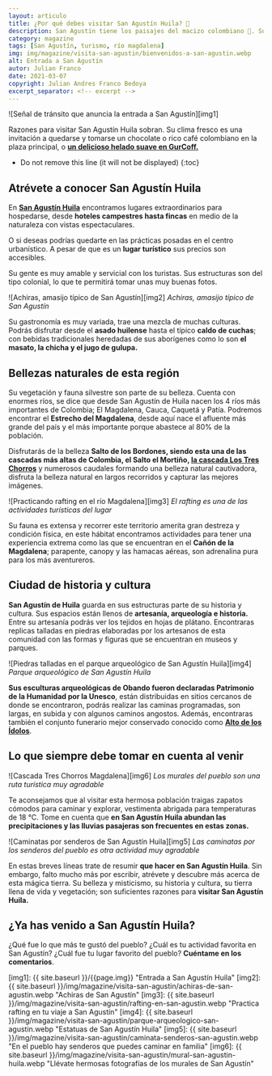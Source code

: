 ```yaml
---
layout: articulo
title: ¿Por qué debes visitar San Agustín Huila? 🌄
description: San Agustín tiene los paisajes del macizo colombiano 🌄. Sus estructuras coloniales. Un exquisito café en la plaza. Conoce más de nuestro pueblo
category: magazine
tags: [San Agustín, turismo, río magdalena]
img: img/magazine/visita-san-agustin/bienvenidos-a-san-agustin.webp
alt: Entrada a San Agustín
autor: Julian Franco
date: 2021-03-07
copyright: Julian Andres Franco Bedoya
excerpt_separator: <!-- excerpt -->
---
```

![Señal de tránsito que anuncia la entrada a San Agustín][img1]

Razones para visitar San Agustín Huila sobran. Su clima fresco es una invitación a quedarse y tomarse un chocolate o rico café colombiano en la plaza principal, o **[un delicioso helado suave en GurCoff.]({{site.baseurl}}/contacto)**

<!-- excerpt -->

* Do not remove this line (it will not be displayed)
{:toc}

## Atrévete a conocer San Agustín Huila

En **[San Agustín Huila](https://es.wikipedia.org/wiki/San_Agust%C3%ADn_(Huila))** encontramos lugares extraordinarios para hospedarse, desde **hoteles campestres hasta fincas** en medio de la naturaleza con vistas espectaculares.

O si deseas podrías quedarte en las prácticas posadas en el centro urbanístico. A pesar de que es un **lugar turístico** sus precios son accesibles.

Su gente es muy amable y servicial con los turistas. Sus estructuras son del tipo colonial, lo que te permitirá tomar unas muy buenas fotos.

![Achiras, amasijo típico de San Agustín][img2]
*Achiras, amasijo típico de San Agustín*

Su gastronomía es muy variada, trae una mezcla de muchas culturas. Podrás disfrutar desde el **asado huilense** hasta el típico **caldo de cuchas**; con bebidas tradicionales heredadas de sus aborígenes como lo son **el masato, la chicha y el jugo de gulupa.**

## Bellezas naturales de esta región

Su vegetación y fauna silvestre son parte de su belleza. Cuenta con enormes ríos, se dice que desde San Agustín de Huila nacen los 4 ríos más importantes de Colombia; El Magdalena, Cauca, Caquetá y Patía. Podremos encontrar el **Estrecho del Magdalena**, desde aquí nace el afluente más grande del país y el más importante porque abastece al 80% de la población.

Disfrutarás de la belleza **Salto de los Bordones, siendo esta una de las cascadas más altas de Colombia, el Salto el Mortiño, [la cascada Los Tres Chorros](https://gurcoff.com/que-hacer-en-san-agustin/cascada-los-tres-chorros-de-san-agustin/)** y numerosos caudales formando una belleza natural cautivadora, disfruta la belleza natural en largos recorridos y capturar las mejores imágenes.

![Practicando rafting en el río Magdalena][img3]
*El rafting es una de las actividades turísticas del lugar*

Su fauna es extensa y recorrer este territorio amerita gran destreza y condición física, en este hábitat encontramos actividades para tener una experiencia extrema como las que se encuentran en el **Cañón de la Magdalena**;  parapente, canopy y las hamacas aéreas, son adrenalina pura para los más aventureros.

## Ciudad de historia y cultura

**San Agustín de Huila** guarda en sus estructuras parte de su historia y cultura. Sus espacios están llenos de **artesanía, arqueología e historia.** Entre su artesanía podrás ver los tejidos en hojas de plátano. Encontraras replicas talladas en piedras elaboradas por los artesanos de esta comunidad con las formas y figuras que se encuentran en museos y parques.

![Piedras talladas en el parque arqueológico de San Agustín Huila][img4]
*Parque arqueológico de San Agustín Huila*

**Sus esculturas arqueológicas de Obando fueron declaradas Patrimonio de la Humanidad por la Unesco**, están distribuidas en sitios cercanos de donde se encontraron, podrás realizar las caminas programadas, son largas, en subida y con algunos caminos angostos. Además, encontraras también el conjunto funerario mejor conservado conocido como **[Alto de los Ídolos](https://es.wikiloc.com/rutas-senderismo/san-agustin-a-alto-de-los-idolos-8819284)**.

## Lo que siempre debe tomar en cuenta al venir

![Cascada Tres Chorros Magdalena][img6]
*Los murales del pueblo son una ruta turística muy agradable*

Te aconsejamos que al visitar esta hermosa población traigas zapatos cómodos para caminar y explorar, vestimenta abrigada para temperaturas de 18 °C. Tome en cuenta que **en San Agustín Huila abundan las precipitaciones y las lluvias pasajeras son frecuentes en estas zonas.**

![Caminatas por senderos de San Agustín Huila][img5]
*Las caminatas por los senderos del pueblo es otra actividad muy agradable*

En estas breves líneas trate de resumir **que hacer en San Agustín Huila**. Sin embargo, falto mucho más por escribir, atrévete y descubre más acerca de esta mágica tierra. Su belleza y misticismo, su historia y cultura, su tierra llena de vida y vegetación; son suficientes razones para **visitar San Agustín Huila.**

## ¿Ya has venido a San Agustín Huila?

¿Qué fue lo que más te gustó del pueblo? ¿Cuál es tu actividad favorita en San Agustín? ¿Cuál fue tu lugar favorito del pueblo? **Cuéntame en los comentarios**.

[img1]: {{ site.baseurl }}/{{page.img}} "Entrada a San Agustín Huila"
[img2]: {{ site.baseurl }}/img/magazine/visita-san-agustin/achiras-de-san-agustin.webp "Achiras de San Agustín"
[img3]: {{ site.baseurl }}/img/magazine/visita-san-agustin/rafting-en-san-agustin.webp "Practica rafting en tu viaje a San Agustín"
[img4]: {{ site.baseurl }}/img/magazine/visita-san-agustin/parque-arqueologico-san-agustin.webp "Estatuas de San Agustín Huila"
[img5]: {{ site.baseurl }}/img/magazine/visita-san-agustin/caminata-senderos-san-agustin.webp "En el pueblo hay senderos que puedes caminar en familia"
[img6]: {{ site.baseurl }}/img/magazine/visita-san-agustin/mural-san-agustin-huila.webp "Llévate hermosas fotografías de los murales de San Agustín"
